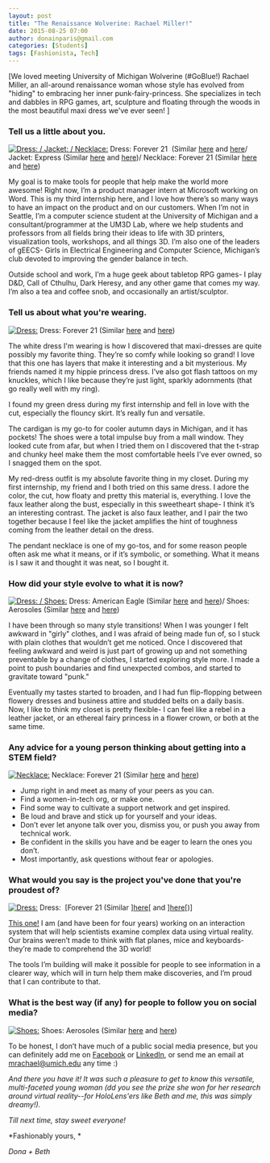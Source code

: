 ```yaml
---
layout: post
title: "The Renaissance Wolverine: Rachael Miller!"
date: 2015-08-25 07:00
author: donainparis@gmail.com
categories: [Students]
tags: [Fashionista, Tech]
---
```


[We loved meeting University of Michigan Wolverine (\#GoBlue!) Rachael Miller, an all-around renaissance woman whose style has evolved from "hiding" to embracing her inner punk-fairy-princess. She specializes in tech and dabbles in RPG games, art, sculpture and floating through the woods in the most beautiful maxi dress we've ever seen! ]

### Tell us a little about you.

[![Dress: / Jacket: / Necklace: ](http://www.fibonaccisequinsblog.com/wp-content/uploads/2015/08/IMG_2310-1024x683.jpg)](http://www.fibonaccisequinsblog.com/wp-content/uploads/2015/08/IMG_2310.jpg) Dress: Forever 21  (Similar [here](http://www.shopstyle.com/action/loadRetailerProductPage?id=474916723&pid=uid4889-31045667-16) and [here](http://www.shopstyle.com/action/loadRetailerProductPage?id=446790912&pid=uid4889-31045667-16)/ Jacket: Express (Similar [here](http://www.shopstyle.com/action/loadRetailerProductPage?id=427881227&pid=uid4889-31045667-16) and [here](http://www.shopstyle.com/action/loadRetailerProductPage?id=469579332&pid=uid4889-31045667-16))/ Necklace: Forever 21 (Similar [here](http://amzn.to/1MSMhp8) and [here](http://amzn.to/1V8Yvv0))

My goal is to make tools for people that help make the world more awesome! Right now, I’m a product manager intern at Microsoft working on Word. This is my third internship here, and I love how there’s so many ways to have an impact on the product and on our customers. When I’m not in Seattle, I’m a computer science student at the University of Michigan and a consultant/programmer at the UM3D Lab, where we help students and professors from all fields bring their ideas to life with 3D printers, visualization tools, workshops, and all things 3D. I’m also one of the leaders of gEECS- Girls in Electrical Engineering and Computer Science, Michigan’s club devoted to improving the gender balance in tech.

Outside school and work, I’m a huge geek about tabletop RPG games- I play D&D, Call of Cthulhu, Dark Heresy, and any other game that comes my way. I’m also a tea and coffee snob, and occasionally an artist/sculptor.

### Tell us about what you're wearing.

[![Dress: ](http://www.fibonaccisequinsblog.com/wp-content/uploads/2015/08/IMG_1981-683x1024.jpg)](http://www.fibonaccisequinsblog.com/wp-content/uploads/2015/08/IMG_1981.jpg) Dress: Forever 21 (Similar [here](http://amzn.to/1EhGmH2) and [here](http://amzn.to/1Kjj2d5))

The white dress I'm wearing is how I discovered that maxi-dresses are quite possibly my favorite thing. They’re so comfy while looking so grand! I love that this one has layers that make it interesting and a bit mysterious. My friends named it my hippie princess dress. I’ve also got flash tattoos on my knuckles, which I like because they’re just light, sparkly adornments (that go really well with my ring).

I found my green dress during my first internship and fell in love with the cut, especially the flouncy skirt. It’s really fun and versatile.

The cardigan is my go-to for cooler autumn days in Michigan, and it has pockets! The shoes were a total impulse buy from a mall window. They looked cute from afar, but when I tried them on I discovered that the t-strap and chunky heel make them the most comfortable heels I’ve ever owned, so I snagged them on the spot.

My red-dress outfit is my absolute favorite thing in my closet. During my first internship, my friend and I both tried on this same dress. I adore the color, the cut, how floaty and pretty this material is, everything. I love the faux leather along the bust, especially in this sweetheart shape- I think it’s an interesting contrast. The jacket is also faux leather, and I pair the two together because I feel like the jacket amplifies the hint of toughness coming from the leather detail on the dress.

The pendant necklace is one of my go-tos, and for some reason people often ask me what it means, or if it’s symbolic, or something. What it means is I saw it and thought it was neat, so I bought it.

### How did your style evolve to what it is now?

[![Dress: / Shoes: ](http://www.fibonaccisequinsblog.com/wp-content/uploads/2015/08/IMG_2198-683x1024.jpg)](http://www.fibonaccisequinsblog.com/wp-content/uploads/2015/08/IMG_2198.jpg) Dress: American Eagle (Similar [here](http://amzn.to/1UcunN0) and [here](http://amzn.to/1V90n6T))/ Shoes: Aerosoles (Similar [here](http://amzn.to/1UcuGXY) and [here](http://amzn.to/1V90Iq9))

I have been through so many style transitions! When I was younger I felt awkward in "girly" clothes, and I was afraid of being made fun of, so I stuck with plain clothes that wouldn’t get me noticed. Once I discovered that feeling awkward and weird is just part of growing up and not something preventable by a change of clothes, I started exploring style more. I made a point to push boundaries and find unexpected combos, and started to gravitate toward "punk."

Eventually my tastes started to broaden, and I had fun flip-flopping between flowery dresses and business attire and studded belts on a daily basis. Now, I like to think my closet is pretty flexible- I can feel like a rebel in a leather jacket, or an ethereal fairy princess in a flower crown, or both at the same time.

### Any advice for a young person thinking about getting into a STEM field?

[![Necklace:](http://www.fibonaccisequinsblog.com/wp-content/uploads/2015/08/IMG_2277-683x1024.jpg)](http://www.fibonaccisequinsblog.com/wp-content/uploads/2015/08/IMG_2277.jpg) Necklace: Forever 21 (Similar [here](http://amzn.to/1MSMhp8) and [here](http://amzn.to/1V8Yvv0))

- Jump right in and meet as many of your peers as you can.
- Find a women-in-tech org, or make one.
- Find some way to cultivate a support network and get inspired.
- Be loud and brave and stick up for yourself and your ideas.
- Don’t ever let anyone talk over you, dismiss you, or push you away from technical work.
- Be confident in the skills you have and be eager to learn the ones you don’t.
- Most importantly, ask questions without fear or apologies.

### What would you say is the project you've done that you're proudest of?

[![Dress: ](http://www.fibonaccisequinsblog.com/wp-content/uploads/2015/08/IMG_2012-683x1024.jpg)](http://www.fibonaccisequinsblog.com/wp-content/uploads/2015/08/IMG_2012.jpg) Dress:  [Forever 21 (Similar ][here](http://amzn.to/1EhGmH2)[ and ][here](http://amzn.to/1Kjj2d5)[)]

[This one!](http://www.eecs.umich.edu/eecs/about/articles/2013/MICWIC_poster_award.html) I am (and have been for four years) working on an interaction system that will help scientists examine complex data using virtual reality. Our brains weren’t made to think with flat planes, mice and keyboards- they’re made to comprehend the 3D world!

The tools I’m building will make it possible for people to see information in a clearer way, which will in turn help them make discoveries, and I’m proud that I can contribute to that.

### What is the best way (if any) for people to follow you on social media?

[![Shoes: ](http://www.fibonaccisequinsblog.com/wp-content/uploads/2015/08/IMG_2216-1024x683.jpg)](http://www.fibonaccisequinsblog.com/wp-content/uploads/2015/08/IMG_2216.jpg) Shoes: Aerosoles (Similar [here](http://amzn.to/1UcuGXY) and [here](http://amzn.to/1V90Iq9))

To be honest, I don’t have much of a public social media presence, but you can definitely add me on [Facebook](http://facebook.com/rachael.miller.1420) or [LinkedIn](https://www.linkedin.com/pub/rachael-miller/59/18a/315), or send me an email at <mrachael@umich.edu> any time :)

*And there you have it! It was such a pleasure to get to know this versatile, multi-faceted young woman (dd you see the prize she won for her research around virtual reality--for HoloLens'ers like Beth and me, this was simply dreamy!).*

*Till next time, stay sweet everyone!*

*Fashionably yours, *

*Dona + Beth*

